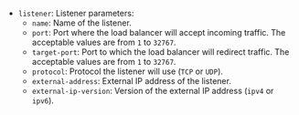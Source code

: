 * `listener`: Listener parameters:
   * `name`: Name of the listener.
   * `port`: Port where the load balancer will accept incoming traffic. The acceptable values are from `1` to `32767`.
   * `target-port`: Port to which the load balancer will redirect traffic. The acceptable values are from `1` to `32767`.
   * `protocol`: Protocol the listener will use (`TCP` or `UDP`).
   * `external-address`: External IP address of the listener.
   * `external-ip-version`: Version of the external IP address (`ipv4` or `ipv6`).
